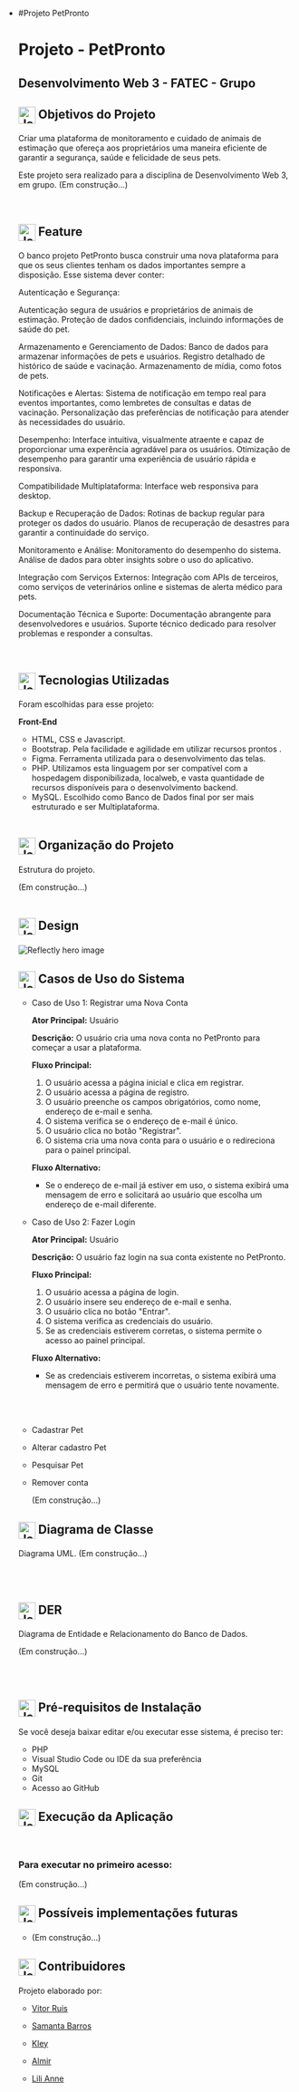 + #Projeto PetPronto

  # Projeto - PetPronto #

  ## Desenvolvimento Web 3 - FATEC - Grupo ##

  

  ## <img align="center" alt="Jaque-Csharp" height="30" width="30" src="https://img.icons8.com/color/48/000000/bookmark.png"> Objetivos do Projeto 

  <p> Criar uma plataforma de monitoramento e cuidado de animais de estimação que ofereça aos proprietários uma maneira eficiente de garantir a segurança, saúde e felicidade de seus pets.</p>

  <p> Este projeto sera realizado para a disciplina de Desenvolvimento Web 3, em grupo.
      (Em construção...)
  </p>

  


  <br>

  

  ## <img align="center" alt="Jaque-Csharp" height="30" width="30" src="https://img.icons8.com/color/48/000000/light.png"> Feature 

  <p>O banco projeto PetPronto busca construir uma nova plataforma para que os seus clientes tenham os dados importantes sempre a disposição.
  Esse sistema dever conter: </p>
  <p>Autenticação e Segurança:


  Autenticação segura de usuários e proprietários de animais de estimação.
  Proteção de dados confidenciais, incluindo informações de saúde do pet.

  Armazenamento e Gerenciamento de Dados:
  Banco de dados para armazenar informações de pets e usuários.
  Registro detalhado de histórico de saúde e vacinação.
  Armazenamento de mídia, como fotos de pets.
      
  Notificações e Alertas:
  Sistema de notificação em tempo real para eventos importantes, como lembretes de consultas e datas de vacinação.
  Personalização das preferências de notificação para atender às necessidades do usuário.

  Desempenho:
  Interface intuitiva, visualmente atraente e capaz de proporcionar uma experência agradável para os usuários.
  Otimização de desempenho para garantir uma experiência de usuário rápida e responsiva.
      
  Compatibilidade Multiplataforma:
  Interface web responsiva para desktop.
      
  Backup e Recuperação de Dados:
  Rotinas de backup regular para proteger os dados do usuário.
  Planos de recuperação de desastres para garantir a continuidade do serviço.
      
  Monitoramento e Análise:
  Monitoramento do desempenho do sistema.
  Análise de dados para obter insights sobre o uso do aplicativo.
      
  Integração com Serviços Externos:
  Integração com APIs de terceiros, como serviços de veterinários online e sistemas de alerta médico para pets.
      
  Documentação Técnica e Suporte:
  Documentação abrangente para desenvolvedores e usuários.
  Suporte técnico dedicado para resolver problemas e responder a consultas.</p>

  <br>

  ##  <img align="center" alt="Jaque-Csharp" height="30" width="30" src="https://img.icons8.com/color/48/000000/code.png"> Tecnologias Utilizadas ##

  Foram escolhidas para esse projeto:

  	**Front-End**

  + HTML, CSS e Javascript. 
  + Bootstrap. Pela facilidade e agilidade em utilizar recursos prontos .

  - Figma. Ferramenta utilizada para o desenvolvimento das telas.

  + PHP. Utilizamos esta linguagem por ser compatível com a hospedagem disponibilizada, localweb, e vasta quantidade de recursos disponíveis para o desenvolvimento backend.

  - MySQL. Escolhido como Banco de Dados final por ser mais estruturado e ser Multiplataforma. 
    <br><br>

  ## <img align="center" alt="Jaque-vscode" height="30" width="30" src="https://img.icons8.com/color/48/000000/note.png" /> Organização do Projeto ##

  Estrutura do projeto.

  (Em construção...)<br><br>

  ## <img align="center" alt="Jaque-vscode" height="30" width="30" src="https://img.icons8.com/color/48/000000/note.png" /> Design ##

  <img src="https://uploaddeimagens.com.br/images/004/630/171/original/petPronto.png?1696619615" alt="Reflectly hero image" style="max-width: 100%;">

  

  

  ## <img align="center" alt="Jaque-vscode" height="30" width="30" src="https://img.icons8.com/color/48/000000/note.png" /> Casos de Uso do Sistema ##

  + Caso de Uso 1: Registrar uma Nova Conta

    **Ator Principal:** Usuário

    **Descrição:** O usuário cria uma nova conta no PetPronto para começar a usar a plataforma.

    **Fluxo Principal:**

    1. O usuário acessa a página inicial e clica em registrar.
    2. O usuário acessa a página de registro.
    3. O usuário preenche os campos obrigatórios, como nome, endereço de e-mail e senha.
    4. O sistema verifica se o endereço de e-mail é único.
    5. O usuário clica no botão "Registrar".
    6. O sistema cria uma nova conta para o usuário e o redireciona para o painel principal.

    **Fluxo Alternativo:**

    - Se o endereço de e-mail já estiver em uso, o sistema exibirá uma mensagem de erro e solicitará ao usuário que escolha um endereço de e-mail diferente.

      

    

  + Caso de Uso 2: Fazer Login

    **Ator Principal:** Usuário

    **Descrição:** O usuário faz login na sua conta existente no PetPronto.

    **Fluxo Principal:**

    1. O usuário acessa a página de login.
    2. O usuário insere seu endereço de e-mail e senha.
    3. O usuário clica no botão "Entrar".
    4. O sistema verifica as credenciais do usuário.
    5. Se as credenciais estiverem corretas, o sistema permite o acesso ao painel principal.

    **Fluxo Alternativo:**

    - Se as credenciais estiverem incorretas, o sistema exibirá uma mensagem de erro e permitirá que o usuário tente novamente.

   <br><br>


  + Cadastrar Pet

  + Alterar cadastro Pet 

  + Pesquisar Pet

  + Remover conta

    (Em construção...)

  ## <img align="center" alt="Jaque-vscode" height="30" width="30" src="https://img.icons8.com/color/48/000000/note.png" /> Diagrama de Classe ##

  Diagrama UML.
  (Em construção...)

  <br><br>

  ## <img align="center" alt="Jaque-vscode" height="30" width="30" src="https://img.icons8.com/color/48/000000/note.png" /> DER ##

  Diagrama de Entidade e Relacionamento do Banco de Dados.

  (Em construção...)

  <br><br>


  ## <img align="center" alt="Jaque-vscode" height="30" width="30" src="https://cdn.jsdelivr.net/gh/devicons/devicon/icons/vscode/vscode-original.svg" /> Pré-requisitos de Instalação ##

  Se você deseja baixar editar e/ou executar esse sistema, é preciso ter:

  + PHP

  - Visual Studio Code ou IDE da sua preferência

  + MySQL

  - Git

  + Acesso ao GitHub


  ## <img align="center" alt="Jaque-vscode" height="30" width="30" src="https://img.icons8.com/fluency/48/000000/run-command.png" /> Execução da Aplicação ##

  <br>

  ### Para executar no primeiro acesso: ###

  (Em construção...)

  ## <img align="center" alt="Jaque-vscode" height="30" width="30" src="https://img.icons8.com/color/48/000000/error--v1.png" /> Possíveis implementações futuras ##

  + (Em construção...)

  

  ## <img align="center" alt="Jaque-vscode" height="30" width="30" src="https://img.icons8.com/fluency/48/000000/handshake.png" /> Contribuidores ##

  Projeto elaborado por: 

  + <a href="https://github.com/vitorwhois">Vitor Ruis</a>

  + <a href="https://github.com/SamantaBarrosC">Samanta Barros</a>

  + <a href="https://github.com/jKTeix">Kley</a>

  + <a href="https://github.com/Almir?">Almir</a>

  + <a href="https://github.com/Lili.Anne?">Lili Anne</a>


